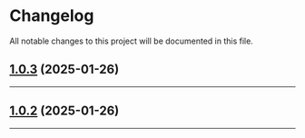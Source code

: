 <!--- BEGIN HEADER -->
# Changelog

All notable changes to this project will be documented in this file.
<!--- END HEADER -->

## [1.0.3](https://github.com/xonyis/ratrappage/compare/v0.0.2...v0.0.3) (2025-01-26)


---

## [1.0.2](https://github.com/xonyis/ratrappage/compare/v0.0.1...v0.0.2) (2025-01-26)


---

